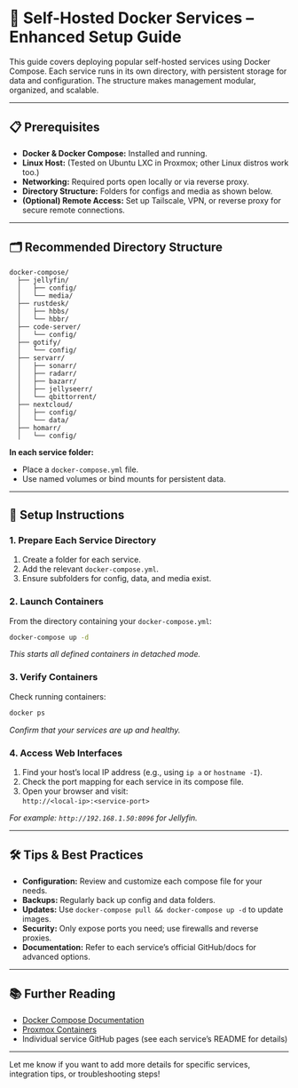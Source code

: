 # 🐳 Self-Hosted Docker Services – Enhanced Setup Guide

This guide covers deploying popular self-hosted services using Docker Compose. Each service runs in its own directory, with persistent storage for data and configuration. The structure makes management modular, organized, and scalable.

---

## 📋 Prerequisites

- **Docker & Docker Compose:** Installed and running.
- **Linux Host:** (Tested on Ubuntu LXC in Proxmox; other Linux distros work too.)
- **Networking:** Required ports open locally or via reverse proxy.
- **Directory Structure:** Folders for configs and media as shown below.
- **(Optional) Remote Access:** Set up Tailscale, VPN, or reverse proxy for secure remote connections.

---

## 🗂 Recommended Directory Structure

```
docker-compose/
  ├── jellyfin/
  │   ├── config/
  │   └── media/
  ├── rustdesk/
  │   ├── hbbs/
  │   └── hbbr/
  ├── code-server/
  │   └── config/
  ├── gotify/
  │   └── config/
  ├── servarr/
  │   ├── sonarr/
  │   ├── radarr/
  │   ├── bazarr/
  │   ├── jellyseerr/
  │   └── qbittorrent/
  ├── nextcloud/
  │   ├── config/
  │   └── data/
  ├── homarr/
  │   └── config/
```

**In each service folder:**
- Place a `docker-compose.yml` file.
- Use named volumes or bind mounts for persistent data.

---

## 🚀 Setup Instructions

### 1. Prepare Each Service Directory

1. Create a folder for each service.
2. Add the relevant `docker-compose.yml`.
3. Ensure subfolders for config, data, and media exist.

### 2. Launch Containers

From the directory containing your `docker-compose.yml`:

```bash
docker-compose up -d
```

_This starts all defined containers in detached mode._

### 3. Verify Containers

Check running containers:

```bash
docker ps
```

_Confirm that your services are up and healthy._

### 4. Access Web Interfaces

1. Find your host’s local IP address (e.g., using `ip a` or `hostname -I`).
2. Check the port mapping for each service in its compose file.
3. Open your browser and visit:  
   `http://<local-ip>:<service-port>`

_For example: `http://192.168.1.50:8096` for Jellyfin._

---

## 🛠️ Tips & Best Practices

- **Configuration:** Review and customize each compose file for your needs.
- **Backups:** Regularly back up config and data folders.
- **Updates:** Use `docker-compose pull && docker-compose up -d` to update images.
- **Security:** Only expose ports you need; use firewalls and reverse proxies.
- **Documentation:** Refer to each service’s official GitHub/docs for advanced options.

---

## 📚 Further Reading

- [Docker Compose Documentation](https://docs.docker.com/compose/)
- [Proxmox Containers](https://pve.proxmox.com/wiki/Linux_Container)
- Individual service GitHub pages (see each service’s README for details)

---

Let me know if you want to add more details for specific services, integration tips, or troubleshooting steps!
